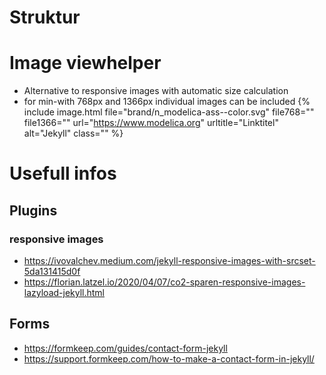 # Struktur


# Image viewhelper
- Alternative to responsive images with automatic size calculation
- for min-with 768px and 1366px individual images can be included
{%
    include image.html
    file="brand/n_modelica-ass--color.svg"
    file768=""
    file1366=""
    url="https://www.modelica.org"
    urltitle="Linktitel"
    alt="Jekyll"
    class=""
%}

# Usefull infos
## Plugins
### responsive images
- https://ivovalchev.medium.com/jekyll-responsive-images-with-srcset-5da131415d0f
- https://florian.latzel.io/2020/04/07/co2-sparen-responsive-images-lazyload-jekyll.html

## Forms
- https://formkeep.com/guides/contact-form-jekyll
- https://support.formkeep.com/how-to-make-a-contact-form-in-jekyll/